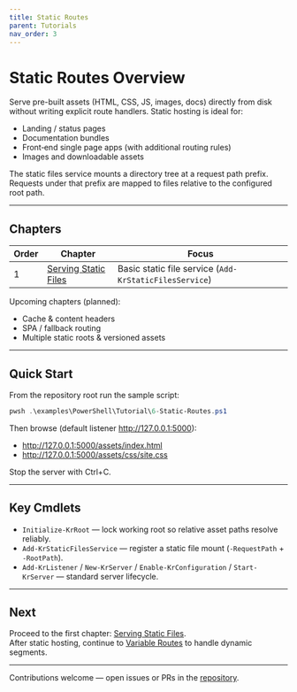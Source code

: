 ```yaml
---
title: Static Routes
parent: Tutorials
nav_order: 3
---
```


# Static Routes Overview

Serve pre-built assets (HTML, CSS, JS, images, docs) directly from disk without writing explicit route handlers.
Static hosting is ideal for:

- Landing / status pages
- Documentation bundles
- Front‑end single page apps (with additional routing rules)
- Images and downloadable assets

The static files service mounts a directory tree at a request path prefix. Requests under that prefix are mapped
to files relative to the configured root path.

---

## Chapters

| Order | Chapter                                      | Focus                                                  |
|-------|----------------------------------------------|--------------------------------------------------------|
| 1     | [Serving Static Files](./1.Static-Routes.md) | Basic static file service (`Add-KrStaticFilesService`) |

Upcoming chapters (planned):

- Cache & content headers
- SPA / fallback routing
- Multiple static roots & versioned assets

---

## Quick Start

From the repository root run the sample script:

```powershell
pwsh .\examples\PowerShell\Tutorial\6-Static-Routes.ps1
```

Then browse (default listener <http://127.0.0.1:5000>):

- <http://127.0.0.1:5000/assets/index.html>
- <http://127.0.0.1:5000/assets/css/site.css>

Stop the server with Ctrl+C.

---

## Key Cmdlets

- `Initialize-KrRoot` — lock working root so relative asset paths resolve reliably.
- `Add-KrStaticFilesService` — register a static file mount (`-RequestPath` + `-RootPath`).
- `Add-KrListener` / `New-KrServer` / `Enable-KrConfiguration` / `Start-KrServer` — standard server lifecycle.

---

## Next

Proceed to the first chapter: [Serving Static Files](./1.Static-Routes.md).  
After static hosting, continue to [Variable Routes](../4.variable/index.md) to handle dynamic segments.

---

Contributions welcome — open issues or PRs in the [repository](https://github.com/Kestrun/Kestrun).
